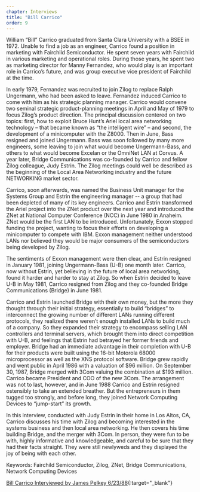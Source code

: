 ```yaml
---
chapter: Interviews
title: "Bill Carrico"
order: 9
---
```


William “Bill” Carrico graduated from Santa Clara University with a BSEE in 1972. Unable to find a job as an engineer, Carrico found a position in marketing with Fairchild Semiconductor. He spent seven years with Fairchild in various marketing and operational roles. During those years, he spent two as marketing director for Manny Fernandez, who would play is an important role in Carrico’s future, and was group executive vice president of Fairchild at the time.

In early 1979, Fernandez was recruited to join Zilog to replace Ralph Ungermann, who had been asked to leave.  Fernandez induced Carrico to come with him as his strategic planning manager. Carrico would convene two seminal strategic product-planning meetings in April and May of 1979 to focus Zilog’s product direction. The principal discussion centered on two topics: first, how to exploit Bruce Hunt’s Ariel local area networking technology – that became known as “the intelligent wire” – and second, the development of a minicomputer with the Z8000. Then in June, Bass resigned and joined Ungermann.  Bass was soon followed by many more engineers, some leaving to join what would become Ungermann-Bass, and others to what would become Excelan or the OmniNet LAN at Corvus. A year later, Bridge Communications was co-founded by Carrico and fellow Zilog colleague, Judy Estrin.  The Zilog meetings could well be described as the beginning of the Local Area Networking industry and the future NETWORKING market sector.

Carrico, soon afterwards, was named the Business Unit manager for the Systems Group and Estrin the engineering manager -- a group that had been depleted of many of its key engineers. Carrico and Estrin transformed the Ariel project into the ZNet product over the next year and introduced the ZNet at National Computer Conference (NCC) in June 1980 in Anaheim. ZNet would be the first LAN to be introduced. Unfortunately, Exxon stopped funding the project, wanting to focus their efforts on developing a minicomputer to compete with IBM.  Exxon management neither understood LANs nor believed they would be major consumers of the semiconductors being developed by Zilog.

The sentiments of Exxon management were then clear, and Estrin resigned in January 1981, joining Ungermann-Bass (U-B) one month later. Carrico, now without Estrin, yet believing in the future of local area networking, found it harder and harder to stay at Zilog. So when Estrin decided to leave U-B in May 1981, Carrico resigned from Zilog and they co-founded Bridge Communications (Bridge) in June 1981.

Carrico and Estrin launched Bridge with their own money, but the more they thought through their initial strategy, essentially to build “bridges” to interconnect the growing number of different LANs running different protocols, they realized there weren’t enough installed LANs to build much of a company. So they expanded their strategy to encompass selling LAN controllers and terminal servers, which brought them into direct competition with U-B, and feelings that Estrin had betrayed her former friends and employer. Bridge had an immediate advantage in their completion with U-B for their products were built using the 16-bit Motorola 68000 microprocessor as well as the XNS protocol software. Bridge grew rapidly and went public in April 1986 with a valuation of $96 million. On September 30, 1987, Bridge merged with 3Com valuing the combination at $193 million. Carrico became President and COO of the new 3Com. The arrangement was not to last, however, and in June 1988 Carrico and Estrin resigned ostensibly to take an extended breather. But the entrepreneurs in them tugged too strongly, and before long, they joined Network Computing Devices to “jump-start” its growth.

In this interview, conducted with Judy Estrin in their home in Los Altos, CA, Carrico discusses his time with Zilog and becoming interested in the systems business and then local area networking.  He then covers his time building Bridge, and the merger with 3Com.  In person, they were fun to be with, highly informative and knowledgeable, and careful to be sure that they had their facts straight.  They were still newlyweds and they displayed the joy of being with each other.

Keywords: Fairchild Semiconductor, Zilog, ZNet, Bridge Communications, Network Computing Devices

[Bill Carrico Interviewed by James Pelkey 6/23/88](https://archive.computerhistory.org/resources/access/text/2018/03/102740285-05-01-acc.pdf){:target="_blank"}
